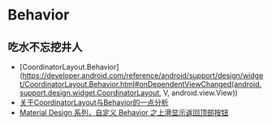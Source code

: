 Behavior
===

## 吃水不忘挖井人
- [CoordinatorLayout.Behavior](https://developer.android.com/reference/android/support/design/widget/CoordinatorLayout.Behavior.html#onDependentViewChanged(android.support.design.widget.CoordinatorLayout, V, android.view.View))
- [关于CoordinatorLayout与Behavior的一点分析](http://www.jianshu.com/p/a506ee4afecb)
- [Material Design 系列，自定义 Behavior 之上滑显示返回顶部按钮](http://gold.xitu.io/entry/578c6d44c4c971005ef18c92)